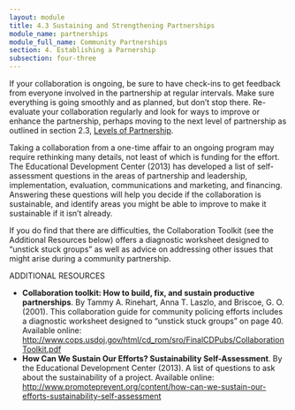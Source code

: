 ```yaml
---
layout: module
title: 4.3 Sustaining and Strengthening Partnerships
module_name: partnerships
module_full_name: Community Partnerships
section: 4. Establishing a Parnership
subsection: four-three
---
```


If your collaboration is ongoing, be sure to have check-ins to get feedback from everyone involved in the partnership at regular intervals. Make sure everything is going smoothly and as planned, but don’t stop there. Re-evaluate your collaboration regularly and look for ways to improve or enhance the partnership, perhaps moving to the next level of partnership as outlined in section 2.3, [Levels of Partnership]({{site.url}}{{site.baseurl}}/modules/partnerships/section-2-3.html). 

Taking a collaboration from a one-time affair to an ongoing program may require rethinking many details, not least of which is funding for the effort. The Educational Development Center (2013) has developed a list of self-assessment questions in the areas of partnership and leadership, implementation, evaluation, communications and marketing, and financing. Answering these questions will help you decide if the collaboration is sustainable, and identify areas you might be able to improve to make it sustainable if it isn’t already. 

If you do find that there are difficulties, the Collaboration Toolkit (see the Additional Resources below) offers a diagnostic worksheet designed to “unstick stuck groups” as well as advice on addressing other issues that might arise during a community partnership. 

<div class="explanatory"> 

<p><span class="box-title">ADDITIONAL RESOURCES</span></p> 

<ul>
<li><b>Collaboration toolkit: How to build, fix, and sustain productive partnerships</b>.  By Tammy A. Rinehart, Anna T. Laszlo, and Briscoe, G. O. (2001). This collaboration guide for community policing efforts includes a diagnostic worksheet designed to “unstick stuck groups” on page 40. Available online: <a href="http://www.cops.usdoj.gov/html/cd_rom/sro/FinalCDPubs/CollaborationToolkit.pdf" target="_blank">http://www.cops.usdoj.gov/html/cd_rom/sro/FinalCDPubs/CollaborationToolkit.pdf</a></li>
<li><b>How Can We Sustain Our Efforts? Sustainability Self-Assessment</b>. By the Educational Development Center (2013). A list of questions to ask about the sustainability of a project. Available online: <a href="http://www.promoteprevent.org/content/how-can-we-sustain-our-efforts-sustainability-self-assessment" target="_blank">http://www.promoteprevent.org/content/how-can-we-sustain-our-efforts-sustainability-self-assessment</a></li>
</ul>
</div>
